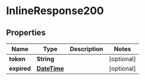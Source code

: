
# InlineResponse200

## Properties
Name | Type | Description | Notes
------------ | ------------- | ------------- | -------------
**token** | **String** |  |  [optional]
**expired** | [**DateTime**](DateTime.md) |  |  [optional]



